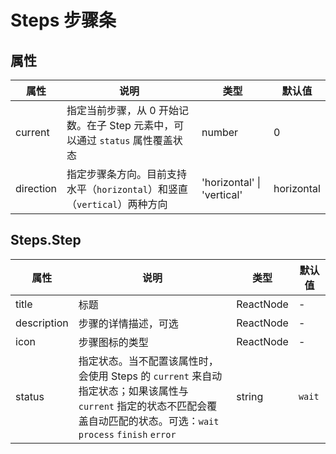 # Steps 步骤条

<code src="./demo/index.tsx"></code>

## 属性

| 属性      | 说明                                                                          | 类型                       | 默认值     |
| --------- | ----------------------------------------------------------------------------- | -------------------------- | ---------- |
| current   | 指定当前步骤，从 0 开始记数。在子 Step 元素中，可以通过 `status` 属性覆盖状态 | number                     | 0          |
| direction | 指定步骤条方向。目前支持水平（`horizontal`）和竖直（`vertical`）两种方向      | 'horizontal' \| 'vertical' | horizontal |

## Steps.Step

| 属性        | 说明                                                                                                                                                                       | 类型      | 默认值 |
| ----------- | -------------------------------------------------------------------------------------------------------------------------------------------------------------------------- | --------- | ------ |
| title       | 标题                                                                                                                                                                       | ReactNode | -      |
| description | 步骤的详情描述，可选                                                                                                                                                       | ReactNode | -      |
| icon        | 步骤图标的类型                                                                                                                                                             | ReactNode | -      |
| status      | 指定状态。当不配置该属性时，会使用 Steps 的 `current` 来自动指定状态；如果该属性与 `current` 指定的状态不匹配会覆盖自动匹配的状态。可选：`wait` `process` `finish` `error` | string    | `wait` |
